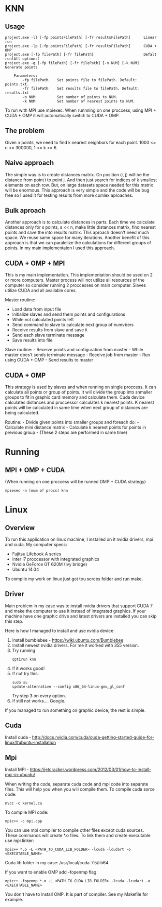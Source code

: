 # KNN

## Usage

``` 
project.exe -ll [-fp pointsFilePath] [-fr resultsFilePath]      Linear run
project.exe -lp [-fp pointsFilePath] [-fr resultsFilePath]      CUDA + OMP
project.exe [-fp filePath] [-fr filePath]                       Defalt run(All options)
project.exe -g [-fp filePath] [-fr filePath] [-n NUM] [-k NUM]  Generate points

    Parameters:
        -fp filePath    Set points file to filePath. Default: points.txt.
        -fr filePath    Set results file to filePath. Default: results.txt
        -n NUM          Set number of points to NUM.
        -k NUM          Set number of nearest points to NUM.
```
To run with MPI use mpiexec. When runnning on one proccess, using MPI + CUDA + OMP it will automatically switch to CUDA + OMP.

##  The problem
Given n points, we need to find k nearest neighbors for each point. 1000 <= n <= 300000, 1 <= k <= 6.

## Naive approach
The simple way is to create distances matrix. On position (i, j) will be the distance from point i to point j. And then just search for indices of k smallest elements on each row. But, on large datasets space needed for this matrix will be enormous. This approach is very simple and the code will be bug free so I used it for testing results from more comlex aproaches.

## Bulk aproach
Another approach is to calculate distances in parts. Each time we calculate distances only for s points, s << n, make little distances matrix, find nearest points and save the into results matrix. This aproach doesn't need much space. We reuse same space for many iterations. Another benefit of this approach is that we can paralelize the calculations for different groups of points.
In my main implementaion I used this approach.

## CUDA + OMP + MPI
This is my main implementation. This implementation should be used on 2 or more computers. Master process will not utilize all resources of the computer so consider running 2 proccesses on main computer. Slaves utilize CUDA and all available cores.

Master routine:
- Load data from input file
- Initialize slaves and send them points and configurations
- While not calculated points left
 - Send command to slave to calculate next group of numvbers
 - Receive results from slave and save it
- Send each slave terminate message
- Save results into file

Slave routine:
	- Receive points and configuration from master
	- While master does't sends terminate message 
		- Receive job from master
		- Run using CUDA + OMP
		- Send results to master


## CUDA + OMP
This strategy is used by slaves and when running on single proccess. It can calculate all points or group of points. It will divide the group into snmaller groups to fit in graphic card memory and calculate them. Cuda device calculates distances and proccessor calculates k nearest points. K nearest points will be calculated in same time when next group of distances are being calculated.

Routine:
	- Divide given points into smaller groups and foreach do:
		- Calculate mini distance matrix
		- Calculate k nearest points for points in previous group
		- (These 2 steps are performed in same time)


# Running
## MPI + OMP + CUDA
(When running on one proccess will be runned OMP + CUDA strategy)
```
mpiexec -n [num of procs] knn
```

# Linux
## Overview
To run this application on linux machine, I installed on it nvidia drivers, mpi and cuda.
My computer specs:
 - Fujitsu Lifebook A series
 - Inter i7 proccessor with integrated graphics
 - Nvidia GeForce GT 620M (Ivy bridge)
 - Ubuntu 14.04

To compile my work on linux just got tou sorces folder and run make.

## Driver
Main problem in my case was to install nvidia drivers that support CUDA 7 and make the computer to use it instead of integrated graphics. If your machine have one graphic drive and latest drivers are installed you can skip this step.

Here is how I managed to install and use nvidia device:

1. Install bumblebee - https://wiki.ubuntu.com/Bumblebee
2. Install newest nvidia drivers. For me it worked with 355 version.
3. Try running 
	```
	optirun knn
	```
4. If it works good!
5. If not try this:
	```
	sudo su
	update-alternative --config x86_64-linux-gnu_gl_conf
	```
	Try step 3 on every option.
6. If still not works.... Google.

If you managed to run something on graphic device, the rest is simple.

## Cuda
Install cuda - http://docs.nvidia.com/cuda/cuda-getting-started-guide-for-linux/#ubuntu-installation

## Mpi
Install MPI - https://jetcracker.wordpress.com/2012/03/01/how-to-install-mpi-in-ubuntu/

When writing the code, separate cuda code and mpi code into separate files. This will help you when you will compile them.
To compile cuda sorce code:
```
nvcc -c kernel.cu
```

To compile MPI code:
```
mpic++ -c mpi.cpp
```

You can use mpi compiler to compile other files except cuda sources.
These commands will create *.o files. To link them and create executable use mpi linker:
```
mpic++ *.o -L <PATH_TO_CUDA_LIB_FOLDER> -lcuda -lcudart -o <EXECUTABLE_NAME>
```

Cuda lib folder in my case: /usr/local/cuda-7.5/lib64

If you want to enable OMP add -fopenmp flag:
```
mpic++ -fopenmp *.o -L <PATH_TO_CUDA_LIB_FOLDER> -lcuda -lcudart -o <EXECUTABLE_NAME>
```

You don't have to install OMP. It is part of compiler.
See my Makefile for example.
